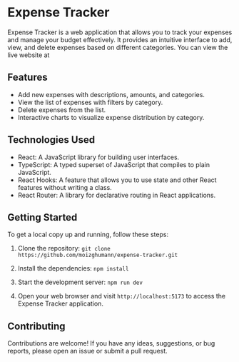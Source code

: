 # Expense Tracker

Expense Tracker is a web application that allows you to track your expenses and manage your budget effectively. It provides an intuitive interface to add, view, and delete expenses based on different categories.
You can view the live website at 
## Features

- Add new expenses with descriptions, amounts, and categories.
- View the list of expenses with filters by category.
- Delete expenses from the list.
- Interactive charts to visualize expense distribution by category.

## Technologies Used

- React: A JavaScript library for building user interfaces.
- TypeScript: A typed superset of JavaScript that compiles to plain JavaScript.
- React Hooks: A feature that allows you to use state and other React features without writing a class.
- React Router: A library for declarative routing in React applications.

## Getting Started

To get a local copy up and running, follow these steps:

1. Clone the repository:
`git clone https://github.com/moizghumann/expense-tracker.git`

2. Install the dependencies:
`npm install`

3. Start the development server:
`npm run dev`

4. Open your web browser and visit `http://localhost:5173` to access the Expense Tracker application.

## Contributing

Contributions are welcome! If you have any ideas, suggestions, or bug reports, please open an issue or submit a pull request.
